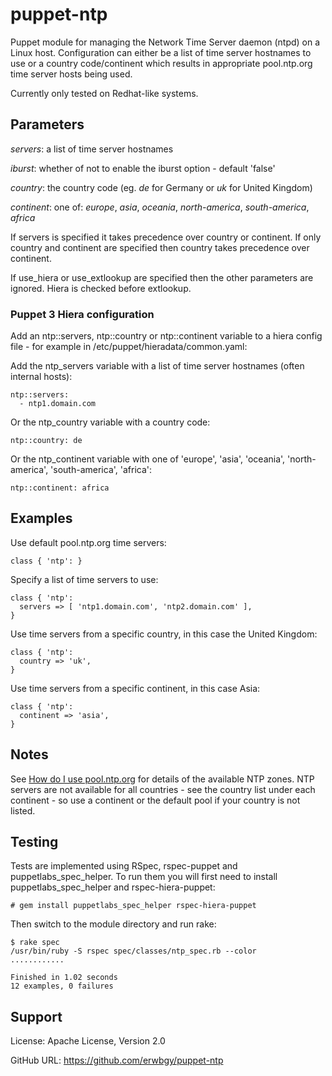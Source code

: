 # puppet-ntp

Puppet module for managing the Network Time Server daemon (ntpd) on a Linux
host. Configuration can either be a list of time server hostnames to use or a
country code/continent which results in appropriate pool.ntp.org time server
hosts being used.

Currently only tested on Redhat-like systems.

## Parameters

*servers*: a list of time server hostnames

*iburst*: whether of not to enable the iburst option - default 'false'

*country*: the country code (eg. _de_ for Germany or _uk_ for United Kingdom)

*continent*: one of: _europe_, _asia_, _oceania_, _north-america_, _south-america_, _africa_

If servers is specified it takes precedence over country or continent.  If
only country and continent are specified then country takes precedence over
continent.

If use_hiera or use_extlookup are specified then the other parameters are
ignored.  Hiera is checked before extlookup.

### Puppet 3 Hiera configuration

Add an ntp::servers, ntp::country or ntp::continent variable to a hiera config
file - for example in /etc/puppet/hieradata/common.yaml:

Add the ntp_servers variable with a list of time server hostnames (often
internal hosts):

    ntp::servers:
      - ntp1.domain.com

Or the ntp_country variable with a country code:

    ntp::country: de

Or the ntp_continent variable with one of 'europe', 'asia', 'oceania',
'north-america', 'south-america', 'africa':

    ntp::continent: africa

## Examples

Use default pool.ntp.org time servers:

    class { 'ntp': }

Specify a list of time servers to use:

    class { 'ntp':
      servers => [ 'ntp1.domain.com', 'ntp2.domain.com' ],
    }

Use time servers from a specific country, in this case the United Kingdom:

    class { 'ntp':
      country => 'uk',
    }

Use time servers from a specific continent, in this case Asia:

    class { 'ntp':
      continent => 'asia',
    }

## Notes

See [How do I use pool.ntp.org](http://www.pool.ntp.org/en/use.html) for
details of the available NTP zones.  NTP servers are not available for all
countries - see the country list under each continent - so use a continent or
the default pool if your country is not listed.

## Testing

Tests are implemented using RSpec, rspec-puppet and puppetlabs_spec_helper.  To
run them you will first need to install puppetlabs_spec_helper and
rspec-hiera-puppet:

    # gem install puppetlabs_spec_helper rspec-hiera-puppet

Then switch to the module directory and run rake:

    $ rake spec
    /usr/bin/ruby -S rspec spec/classes/ntp_spec.rb --color
    ............
    
    Finished in 1.02 seconds
    12 examples, 0 failures

## Support

License: Apache License, Version 2.0

GitHub URL: https://github.com/erwbgy/puppet-ntp
